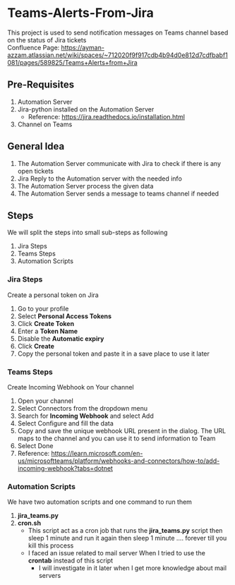 # Teams-Alerts-From-Jira
This project is used to send notification messages on Teams channel based on the status of Jira tickets  
Confluence Page: https://ayman-azzam.atlassian.net/wiki/spaces/~712020f9f917cdb4b94d0e812d7cdfbabf1081/pages/589825/Teams+Alerts+from+Jira

## Pre-Requisites
1. Automation Server
2. Jira-python installed on the Automation Server
    - Reference: https://jira.readthedocs.io/installation.html
3. Channel on Teams

## General Idea
1. The Automation Server communicate with Jira to check if there is any open tickets
2. Jira Reply to the Automation server with the needed info
3. The Automation Server process the given data 
4. The Automation Server sends a message to teams channel if needed

## Steps
We will split the steps into small sub-steps as following

1. Jira Steps
2. Teams Steps
3. Automation Scripts

### Jira Steps
Create a personal token on Jira
  1. Go to your profile
  2. Select **Personal Access Tokens**
  3. Click **Create Token**
  4. Enter a **Token Name**
  5. Disable the **Automatic expiry**
  6. Click **Create**
  7. Copy the personal token and paste it in a save place to use it later

### Teams Steps
Create Incoming Webhook on Your channel
  1. Open your channel
  2. Select Connectors from the dropdown menu
  3. Search for **Incoming Webhook** and select Add
  4. Select Configure and fill the data
  5. Copy and save the unique webhook URL present in the dialog. The URL maps to the channel and you can use it to send information to Team
  6. Select Done
  7. Reference: https://learn.microsoft.com/en-us/microsoftteams/platform/webhooks-and-connectors/how-to/add-incoming-webhook?tabs=dotnet

### Automation Scripts
We have two automation scripts and one command to run them
1. **jira_teams.py**
2. **cron.sh**
    - This script act as a cron job that runs the **jira_teams.py** script then sleep 1 minute and run it again then sleep 1 minute .... forever till you kill this process
    - I faced an issue related to mail server When I tried to use the **crontab** instead of this script
        - I will investigate in it later when I get more knowledge about mail servers
